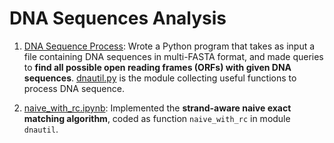 # DNA Sequences Analysis

1. [DNA Sequence Process](https://github.com/hsuanhao/Projects/blob/master/DNA_Sequences_Analysis/DNA_Sequences_Process.ipynb): Wrote a Python program that takes as input a file containing DNA sequences in multi-FASTA format, and made queries to **find all possible open reading frames (ORFs) with given DNA sequences**. [dnautil.py](https://github.com/hsuanhao/Projects/blob/master/DNA_Sequences_Analysis/dnautil.py) is the module collecting useful functions to process DNA sequence.

2. [naive_with_rc.ipynb](): Implemented the **strand-aware naive exact matching algorithm**, coded as function `naive_with_rc` in module `dnautil`.
